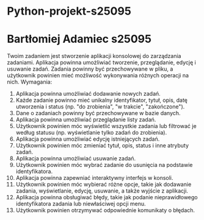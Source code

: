 # Python-projekt-s25095
# Bartłomiej Adamiec s25095

Twoim zadaniem jest stworzenie aplikacji konsolowej do zarządzania
zadaniami. Aplikacja powinna umożliwiać tworzenie, przeglądanie, edycję i
usuwanie zadań. Zadania powinny być przechowywane w pliku, a użytkownik powinien mieć
możliwość wykonywania różnych operacji na nich.
Wymagania:
1. Aplikacja powinna umożliwiać dodawanie nowych zadań.
2. Każde zadanie powinno mieć unikalny identyfikator, tytuł, opis, datę utworzenia i
status (np. "do zrobienia", "w trakcie", "zakończone").
3. Dane o zadaniach powinny być przechowywane w bazie danych.
4. Aplikacja powinna umożliwiać przeglądanie listy zadań.
5. Użytkownik powinien móc wyświetlić wszystkie zadania lub filtrować je według
statusu (np. wyświetlanie tylko zadań do zrobienia).
6. Aplikacja powinna umożliwiać edycję istniejących zadań.
7. Użytkownik powinien móc zmieniać tytuł, opis, status i inne atrybuty zadań.
8. Aplikacja powinna umożliwiać usuwanie zadań.
9. Użytkownik powinien móc wybrać zadanie do usunięcia na podstawie identyfikatora.
10. Aplikacja powinna zapewniać interaktywny interfejs w konsoli.
11. Użytkownik powinien móc wybierać różne opcje, takie jak dodawanie zadania,
wyświetlanie, edycję, usuwanie, a także wyjście z aplikacji.
12. Aplikacja powinna obsługiwać błędy, takie jak podanie nieprawidłowego
identyfikatora zadania lub niewłaściwej opcji menu.
13. Użytkownik powinien otrzymywać odpowiednie komunikaty o błędach.

